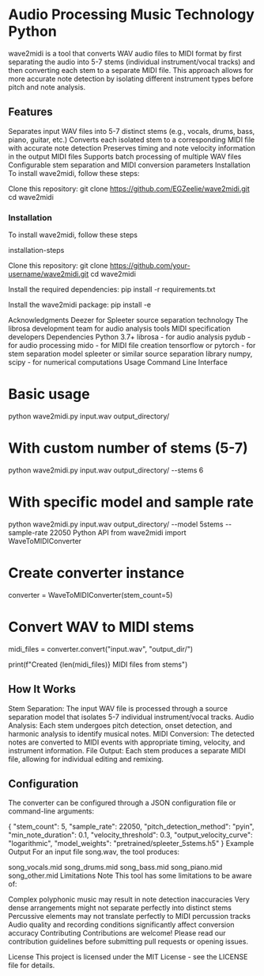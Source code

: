 # Audio Processing Music Technology Python

wave2midi is a tool that converts WAV audio files to MIDI format by first separating the audio into 5-7 stems (individual instrument/vocal tracks) and then converting each stem to a separate MIDI file. This approach allows for more accurate note detection by isolating different instrument types before pitch and note analysis.

## Features
Separates input WAV files into 5-7 distinct stems (e.g., vocals, drums, bass, piano, guitar, etc.)
Converts each isolated stem to a corresponding MIDI file with accurate note detection
Preserves timing and note velocity information in the output MIDI files
Supports batch processing of multiple WAV files
Configurable stem separation and MIDI conversion parameters
Installation
To install wave2midi, follow these steps:

Clone this repository:
git clone https://github.com/EGZeelie/wave2midi.git
cd wave2midi

### Installation
   To install wave2midi, follow these steps
    
installation-steps

Clone this repository:
git clone https://github.com/your-username/wave2midi.git
cd wave2midi</code></pre>

Install the required dependencies:
pip install -r requirements.txt

Install the wave2midi package:
pip install -e 
       


Acknowledgments
Deezer for Spleeter source separation technology
The librosa development team for audio analysis tools
MIDI specification developers
Dependencies
Python 3.7+
librosa - for audio analysis
pydub - for audio processing
mido - for MIDI file creation
tensorflow or pytorch - for stem separation model
spleeter or similar source separation library
numpy, scipy - for numerical computations
Usage
Command Line Interface
# Basic usage
python wave2midi.py input.wav output_directory/

# With custom number of stems (5-7)
python wave2midi.py input.wav output_directory/ --stems 6

# With specific model and sample rate
python wave2midi.py input.wav output_directory/ --model 5stems --sample-rate 22050
Python API
from wave2midi import WaveToMIDIConverter

# Create converter instance
converter = WaveToMIDIConverter(stem_count=5)

# Convert WAV to MIDI stems
midi_files = converter.convert("input.wav", "output_dir/")

print(f"Created {len(midi_files)} MIDI files from stems")

## How It Works
Stem Separation: The input WAV file is processed through a source separation model that isolates 5-7 individual instrument/vocal tracks.
Audio Analysis: Each stem undergoes pitch detection, onset detection, and harmonic analysis to identify musical notes.
MIDI Conversion: The detected notes are converted to MIDI events with appropriate timing, velocity, and instrument information.
File Output: Each stem produces a separate MIDI file, allowing for individual editing and remixing.

## Configuration
The converter can be configured through a JSON configuration file or command-line arguments:

{
  "stem_count": 5,
  "sample_rate": 22050,
  "pitch_detection_method": "pyin",
  "min_note_duration": 0.1,
  "velocity_threshold": 0.3,
  "output_velocity_curve": "logarithmic",
  "model_weights": "pretrained/spleeter_5stems.h5"
}
Example Output
For an input file song.wav, the tool produces:

song_vocals.mid
song_drums.mid
song_bass.mid
song_piano.mid
song_other.mid
Limitations
Note This tool has some limitations to be aware of:

Complex polyphonic music may result in note detection inaccuracies
Very dense arrangements might not separate perfectly into distinct stems
Percussive elements may not translate perfectly to MIDI percussion tracks
Audio quality and recording conditions significantly affect conversion accuracy
Contributing
Contributions are welcome! Please read our contribution guidelines before submitting pull requests or opening issues.

License
This project is licensed under the MIT License - see the LICENSE file for details.
